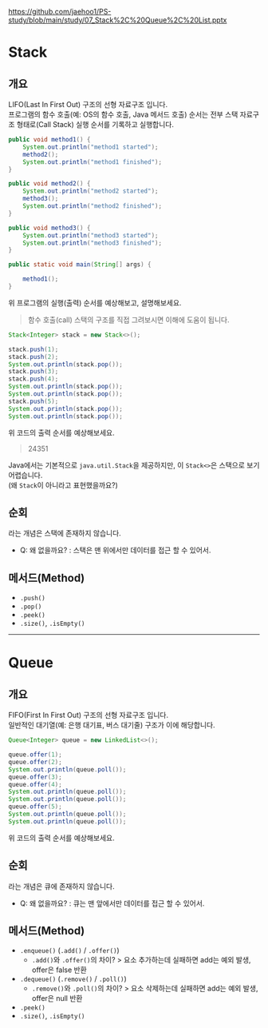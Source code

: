 https://github.com/jaehoo1/PS-study/blob/main/study/07_Stack%2C%20Queue%2C%20List.pptx

# Stack
## 개요
LIFO(Last In First Out) 구조의 선형 자료구조 입니다.  
프로그램의 함수 호출(예: OS의 함수 호출, Java 메서드 호출) 순서는 전부 스택 자료구조 형태로(Call Stack) 실행 순서를 기록하고 실행합니다.
```java
public void method1() {
    System.out.println("method1 started");
    method2();
    System.out.println("method1 finished");
}

public void method2() {
    System.out.println("method2 started");
    method3();
    System.out.println("method2 finished");
}

public void method3() {
    System.out.println("method3 started");
    System.out.println("method3 finished");
}

public static void main(String[] args) {

    method1();
}
```

위 프로그램의 실행(출력) 순서를 예상해보고, 설명해보세요.
> 함수 호출(call) 스택의 구조를 직접 그려보시면 이해에 도움이 됩니다.

```java
Stack<Integer> stack = new Stack<>();

stack.push(1);
stack.push(2);
System.out.println(stack.pop());
stack.push(3);
stack.push(4);
System.out.println(stack.pop());
System.out.println(stack.pop());
stack.push(5);
System.out.println(stack.pop());
System.out.println(stack.pop());
```

위 코드의 출력 순서를 예상해보세요.
> 24351

Java에서는 기본적으로 `java.util.Stack`을 제공하지만, 이 `Stack<>`은 스택으로 보기 어렵습니다.  
(왜 `Stack`이 아니라고 표현했을까요?)

## 순회
라는 개념은 스택에 존재하지 않습니다.
- Q: 왜 없을까요? : 스택은 맨 위에서만 데이터를 접근 할 수 있어서. 

## 메서드(Method)
- `.push()`
- `.pop()`
- `.peek()`
- `.size()`, `.isEmpty()`

<hr/>

# Queue
## 개요
FIFO(First In First Out) 구조의 선형 자료구조 입니다.  
일반적인 대기열(예: 은행 대기표, 버스 대기줄) 구조가 이에 해당합니다.

```java
Queue<Integer> queue = new LinkedList<>();

queue.offer(1);
queue.offer(2);
System.out.println(queue.poll());
queue.offer(3);
queue.offer(4);
System.out.println(queue.poll());
System.out.println(queue.poll());
queue.offer(5);
System.out.println(queue.poll());
System.out.println(queue.poll());
```

위 코드의 출력 순서를 예상해보세요.

## 순회
라는 개념은 큐에 존재하지 않습니다.
- Q: 왜 없을까요? : 큐는 맨 앞에서만 데이터를 접근 할 수 있어서.

## 메서드(Method)
- `.enqueue()` (`.add()` / `.offer()`)
  - `.add()`와 `.offer()`의 차이? > 요소 추가하는데 실패하면 add는 예외 발생, offer은 false 반환 
- `.dequeue()` (`.remove()` / `.poll()`)
  - `.remove()`와 `.poll()`의 차이? > 요소 삭제하는데 실패하면 add는 예외 발생, offer은 null 반환
- `.peek()`
- `.size()`, `.isEmpty()`